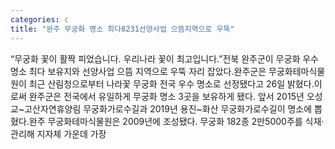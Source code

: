 ```yaml
---
categories: c
title: "완주 무궁화 명소 최다8231선양사업 으뜸지역으로 우뚝"
---
```

“무궁화 꽃이 활짝 피었습니다. 우리나라 꽃이 최고입니다.”전북 완주군이 무궁화 우수 명소 최다 보유지와 선양사업 으뜸 지역으로 우뚝 자리 잡았다.완주군은 무궁화테마식물원이 최근 산림청으로부터 나라꽃 무궁화 전국 우수 명소로 선정됐다고 26일 밝혔다.이로써 완주군은 전국에서 유일하게 무궁화 명소 3곳을 보유하게 됐다. 앞서 2015년 오성교~고산자연휴양림 무궁화가로수길과 2019년 용진~화산 무궁화가로수길이 명소에 뽑혔다.완주 무궁화테마식물원은 2009년에 조성됐다. 무궁화 182종 2만5000주를 식재·관리해 지자체 가운데 가장 